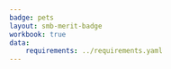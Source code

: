 ```yaml
---
badge: pets
layout: smb-merit-badge
workbook: true
data:
    requirements: ../requirements.yaml
---
```

